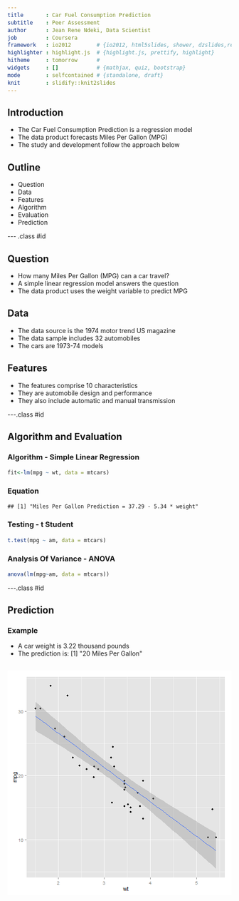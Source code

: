 ```yaml
---
title       : Car Fuel Consumption Prediction
subtitle    : Peer Assessment
author      : Jean Rene Ndeki, Data Scientist
job         : Coursera
framework   : io2012        # {io2012, html5slides, shower, dzslides,revealjs, ...}
highlighter : highlight.js  # {highlight.js, prettify, highlight}
hitheme     : tomorrow      # 
widgets     : []            # {mathjax, quiz, bootstrap}
mode        : selfcontained # {standalone, draft}
knit        : slidify::knit2slides
---
```


## Introduction

- The Car Fuel Consumption Prediction is a regression model
- The data product forecasts Miles Per Gallon (MPG)
- The study and development follow the approach below

## Outline

- Question
- Data
- Features
- Algorithm
- Evaluation
- Prediction

--- .class #id 

## Question

- How many Miles Per Gallon (MPG) can a car travel?
- A simple linear regression model answers the question 
- The data product uses the weight variable to predict MPG 

## Data

- The data source is the 1974 motor trend US magazine
- The data sample includes 32 automobiles 
- The cars are 1973-74 models

## Features

- The features comprise 10 characteristics 
- They are automobile design and performance
- They also include automatic and manual transmission

---.class #id 

## Algorithm and Evaluation

### Algorithm - Simple Linear Regression 

```r
fit<-lm(mpg ~ wt, data = mtcars)
```

### Equation 

```
## [1] "Miles Per Gallon Prediction = 37.29 - 5.34 * weight"
```

### Testing - t Student

```r
t.test(mpg ~ am, data = mtcars)
```

### Analysis Of Variance - ANOVA 

```r
anova(lm(mpg~am, data = mtcars))
```

---.class #id 

## Prediction

### Example
- A car weight is 3.22 thousand pounds
- The prediction is:
[1] "20 Miles Per Gallon"

![plot of chunk unnamed-chunk-7](assets/fig/unnamed-chunk-7-1.png) 
---
